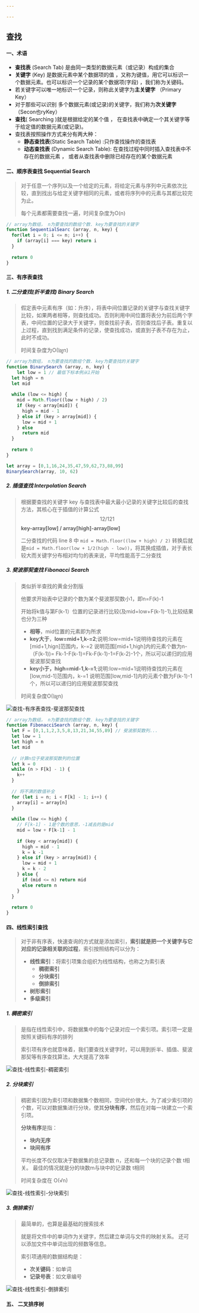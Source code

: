 ```yaml
---

---
```


## 查找

#### 一、术语

* **查找表** (Search Tab) 是由同一类型的数据元素（或记录）构成的集合
* **关键字** (Key) 是数据元素中某个数据项的值 ，又称为键值，用它可以标识一个数据元素。也可以标识一个记录的某个数据项(字段) ，我们称为关键码。
* 若关键字可以唯一地标识一个记录，则称此关键字为**主关键字** （Primary Key）
* 对于那些可以识别 多个数据元素(或记录)的关键字，我们称为**次关键字**（Secon也ryKey）
* **查找**( Searchìng )就是根据给定的某个值 ， 在查找表中确定一个其关键字等于给定值的数据元素(或记录)。
* 查找表按照操作方式来分有两大种：
  * **静态查找表**(Static Search Table) :只作查找操作的查找表
  * **动态查找表** (Dynamic Search Table): 在查找过程中同时插入查找表中不存在的数据元素 ， 或者从查找表中删除已经存在的某个数据元素



#### 二、顺序表查找 Sequential Search

> 对于任意一个序列以及一个给定的元素，将给定元素与序列中元素依次比较，直到找出与给定关键字相同的元素，或者将序列中的元素与其都比较完为止。
>
> 每个元素都需要查找一遍，时间复杂度为O(n)

```javascript
// array为数组， n为要查找的数组个数. key为要查找的关键字
function SequentialSearc (array, n, key) {
  for(let i = 0; i <= n; i++) {
    if (array[i] === key) return i
  }
  
  return 0
}
```



#### 三、有序表查找

##### 1. 二分查找(折半查找) Binary Search

> 假定表中元素有序（如：升序），将表中间位置记录的关键字与查找关键字比较，如果两者相等，则查找成功。否则利用中间位置将表分为前后两个字表，中间位置的记录大于关键字，则查找前子表，否则查找后子表。重复以上过程，直到找到满足条件的记录，使查找成功，或直到子表不存在为止，此时不成功。
>
> 时间复杂度为O(㏒n)

```javascript
// array为数组， n为要查找的数组个数. key为要查找的关键字
function BinarySearch (array, n, key) {
	let low = 1 // 最低下标本例从1开始
  let high = n
  let mid
  
  while (low <= high) {
    mid = Math.floor((low + high) / 2)
    if (key < array[mid]) {
      high = mid - 1
    } else if (key > array[mid]) {
      low = mid + 1
    } else 
      return mid
  }
  
  return 0
}

let array = [0,1,16,24,35,47,59,62,73,88,99]
BinarySearch(array, 10, 62)
```



##### 2. 插值查找 Interpolation Search

> 根据要查找的关键字 key 与查找表中最大最小记录的关键字比较后的查找方法，其核心在于插值的计算公式
> $$
> 12/121
> $$
> **key-array[low] / array[high]-array[low]**
>
> 二分查找的代码 line 8 中 ```mid = Math.floor((low + high) / 2)``` 转换后就是```mid = Math.floor(low + 1/2(high - low))```，将其换成插值，对于表长较大而关键字分布相对均匀的表来说，平均性能高于二分查找



##### 3. 斐波那契查找 Fibonacci Search

> 类似折半查找的黄金分割版
>
> 他要求开始表中记录的个数为某个斐波那契数小1，即n=F(k)-1
>
>  开始将k值与第F(k-1）位置的记录进行比较(及mid=low+F(k-1)-1),比较结果也分为三种
>
> * **相等**，mid位置的元素即为所求
> * **key大于**，**low=mid+1,k-=2**;说明:low=mid+1说明待查找的元素在[mid+1,hign]范围内，k-=2 说明范围[mid+1,high]内的元素个数为n-（F(k-1))= Fk-1-F(k-1)=Fk-F(k-1)-1=F(k-2)-1个，所以可以递归的应用斐波那契查找
> * **key小于，high=mid-1,k-=1**;说明:low=mid+1说明待查找的元素在[low,mid-1]范围内，k-=1 说明范围[low,mid-1]内的元素个数为F(k-1)-1个，所以可以递归的应用斐波那契查找
>
> 时间复杂度O(㏒n)

![查找-有序表查找-斐波那契查找](/Users/qxzm/Documents/GitHub/reading-notes/data-structure/img/查找-有序表查找-斐波那契查找.png)

```javascript
// array为数组， n为要查找的数组个数. key为要查找的关键字
function FibonacciSearch (array, n, key) {
  let F = [0,1,1,2,3,5,8,13,21,34,55,89] // 斐波那契数列...
  let low = 1
  let high = n
  let mid
  
  // 计算n位于斐波那契数列的位置
  let k = 0
  while (n > F[k] - 1) {
    k++
  }
  
  // 将不满的数值补全
  for (let i = n; i < F[k] - 1; i++) {
    array[i] = array[n]
  }
  
  while (low <= high) {
    // F[k-1] - 1是个数的意思，-1减去的是mid
    mid = low + F[k-1] - 1
    
    if (key < array[mid]) {
      high = mid - 1
      k = k -1
    } else if (key > array[mid]) {
      low = mid + 1
      k = k - 2
    } else {
      if (mid <= n) return mid
      else return n
    }
  }
  
  return 0
}
```



#### 四、线性索引查找

> 对于非有序表，快速查询的方式就是添加索引，**索引就是把一个关键字与它对应的记录相关联的过程**，索引按照结构可以分为：
>
> * **线性索引**：将索引项集合组织为线性结构，也称之为索引表
>   * **稠密索引**
>   * **分块索引**
>   * **倒排索引**
> * **树形索引**
> * **多级索引**



##### 1. 稠密索引

> 是指在线性索引中，将数据集中的每个记录对应一个索引项。索引项一定是按照关键码有序的排列
>
> 索引项有序也就意味着，我们要查找关键字时，可以用到折半、插值、斐波那契等有序查找算法，大大提高了效率

![查找-线性索引-稠密索引](/Users/qxzm/Documents/GitHub/reading-notes/data-structure/img/查找-线性索引-稠密索引.png)

##### 2. 分块索引

> 稠密索引因为索引项和数据集个数相同，空间代价很大。为了减少索引项的个数，可以对数据集进行分块，使其**分块有序**，然后在对每一块建立一个索引项。
>
> **分块有序**是指：
>
> * **块内无序**
> * **块间有序**
>
> 平均长度不仅仅取决于数据集的总记录数 n，还和每一个块的记录个数 t相关。 最佳的情况就是分的块数m与块中的记录数 t相同
>
> 时间复杂度在 O(√n)

![查找-线性索引-分块索引](/Users/qxzm/Documents/GitHub/reading-notes/data-structure/img/查找-线性索引-分块索引.png)

##### 3. 倒排索引

> 最简单的，也算是最基础的搜索技术
>
> 就是将文件中的单词作为关键字，然后建立单词与文件的映射关系。 还可以添加文件中单词出现的频数等信息。 
>
> 索引项通用的数据结构是：
>
> * **次关键码**：如单词
> * **记录号表**：如文章编号

![查找-线性索引-倒排索引](/Users/qxzm/Documents/GitHub/reading-notes/data-structure/img/查找-线性索引-倒排索引.png)



#### 五、 二叉排序树